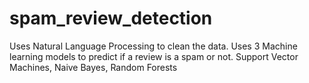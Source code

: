 # spam_review_detection
Uses Natural Language Processing to clean the data. Uses 3 Machine learning models to predict if a review is a spam or not. Support Vector Machines, Naive Bayes, Random Forests
